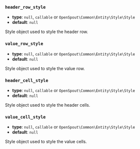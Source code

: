 ### `header_row_style`

- **type**: `null`, `callable` or `OpenSpout\Common\Entity\Style\Style`
- **default**: `null`

Style object used to style the header row.

### `value_row_style`

- **type**: `null`, `callable` or `OpenSpout\Common\Entity\Style\Style`
- **default**: `null`

Style object used to style the value row.

### `header_cell_style`

- **type**: `null`, `callable` or `OpenSpout\Common\Entity\Style\Style`
- **default**: `null`

Style object used to style the header cells.

### `value_cell_style`

- **type**: `null`, `callable` or `OpenSpout\Common\Entity\Style\Style`
- **default**: `null`

Style object used to style the value cells.
